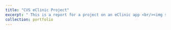 ```yaml
---
title: "CVS eClinic Project"
excerpt: " This is a report for a project on an eClinic app <br/><img src='/images/CVS.PNG'>"
collection: portfolio
---
```

